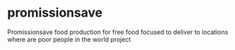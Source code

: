 # promissionsave
Promissionsave food production for free food focused to deliver to locations where are poor people in the world project 
